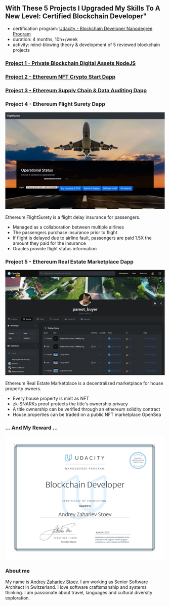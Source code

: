 ## With These 5 Projects I Upgraded My Skills To A New Level: Certified Blockchain Developer"

- certification program:
  [Udacity - Blockchain Developer Nanodegree Program](https://www.udacity.com/course/blockchain-developer-nanodegree--nd1309)
- duration: 4 months, 10h+/week
- activity: mind-blowing theory & development of 5 reviewed blockchain projects

### [Project 1 - Private Blockchain Digital Assets NodeJS](project1-private-blockchain-digital-assets-nodejs/README.md)

### [Project 2 - Ethereum NFT Crypto Start Dapp](project2-ethereum-nft-crypto-star-dapp/README.md)

### [Project 3 - Ethereum Supply Chain & Data Auditing Dapp](project3-ethereum-supply-chain-n-data-auditing-dapp/README.md)

### Project 4 - Ethereum Flight Surety Dapp

[![project4](project4-ethereum-flight-surety-dapp/res/flight-surety-dapp1.jpg)](project4-ethereum-flight-surety-dapp/README.md)

Ethereum FlightSurety is a flight delay insurance for passengers.

- Managed as a collaboration between multiple airlines
- The passengers purchase insurance prior to flight
- If flight is delayed due to airline fault, passengers are paid 1.5X the amount they paid for the insurance
- Oracles provide flight status information

### Project 5 - Ethereum Real Estate Marketplace Dapp

[![project5](project5-ethereum-real-estate-marketplace-dapp/res/pareot-reseller.jpg)](project5-ethereum-real-estate-marketplace-dapp/README.md)

Ethereum Real Estate Marketplace is a decentralized marketplace for house property owners.

- Every house property is mint as NFT
- zk-SNARKs proof protects the title's ownership privacy
- A title ownership can be verified through an ethereum solidity contract
- House properties can be traded on a public NFT marketplace OpenSea

### ... And My Reward ...

[![my certificate](res/stoev-blockchain-developer-certificate.jpg)](https://confirm.udacity.com/D3M4JLAF)

### About me

My name is [Andrey Zahariev Stoev](https://www.linkedin.com/in/andistoev). I am working as Senior Software Architect in
Switzerland. I love software craftsmanship and systems thinking. I am passionate about travel, languages and cultural
diversity exploration.
